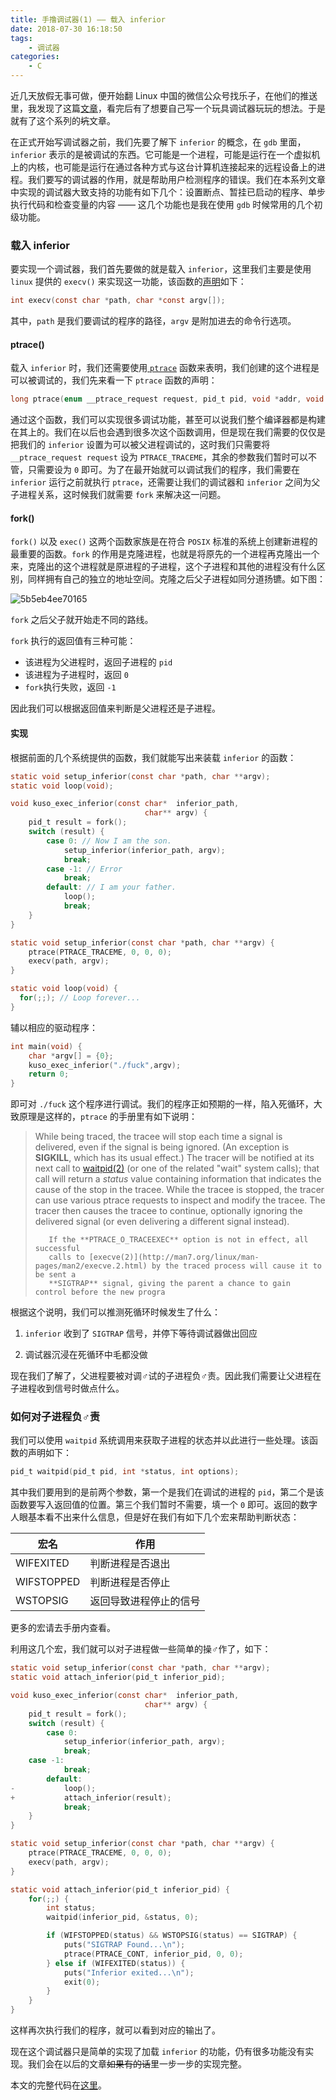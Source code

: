 ```yaml
---
title: 手撸调试器(1) —— 载入 inferior
date: 2018-07-30 16:18:50
tags:
    - 调试器
categories:
    - C
---
```


近几天放假无事可做，便开始翻 Linux 中国的微信公众号找乐子，在他们的推送里，我发现了这篇[文章](https://linux.cn/article-9849-1.html)，看完后有了想要自己写一个玩具调试器玩玩的想法。于是就有了这个系列的<del>坑</del>文章。

在正式开始写调试器之前，我们先要了解下 `inferior` 的概念，在 `gdb` 里面，`inferior` 表示的是被调试的东西。它可能是一个进程，可能是运行在一个虚拟机上的内核，也可能是运行在通过各种方式与这台计算机连接起来的远程设备上的进程。我们要写的调试器的作用，就是帮助用户检测程序的错误。我们在本系列文章中实现的调试器大致支持的功能有如下几个：设置断点、暂挂已启动的程序、单步执行代码和检查变量的内容 —— 这几个功能也是我在使用 `gdb` 时候常用的几个初级功能。

<!--more-->

### 载入 inferior

要实现一个调试器，我们首先要做的就是载入 `inferior`，这里我们主要是使用 `linux` 提供的 `execv()` 来实现这一功能，该函数的[声明](https://linux.die.net/man/3/execv)如下：

```c
int execv(const char *path, char *const argv[]);
```

其中，`path` 是我们要调试的程序的路径，`argv` 是附加进去的命令行选项。

#### ptrace()

载入 `inferior` 时，我们还需要使用[ `ptrace`](https://linux.die.net/man/2/ptrace) 函数来表明，我们创建的这个进程是可以被调试的，我们先来看一下 `ptrace` 函数的声明：

```c
long ptrace(enum __ptrace_request request, pid_t pid, void *addr, void *data);
```

通过这个函数，我们可以实现很多调试功能，甚至可以说我们整个编译器都是构建在其上的。我们在以后也会遇到很多次这个函数调用，但是现在我们需要的仅仅是把我们的 `inferior` 设置为可以被父进程调试的，这时我们只需要将 `__ptrace_request request` 设为 `PTRACE_TRACEME`，其余的参数我们暂时可以不管，只需要设为 `0` 即可。为了在最开始就可以调试我们的程序，我们需要在 `inferior` 运行之前就执行 `ptrace`，还需要让我们的调试器和 `inferior` 之间为父子进程关系，这时候我们就需要  `fork` 来解决这一问题。

#### fork()

`fork()`  以及 `exec()` 这两个函数家族是在符合 `POSIX` 标准的系统上创建新进程的最重要的函数。`fork` 的作用是克隆进程，也就是将原先的一个进程再克隆出一个来，克隆出的这个进程就是原进程的子进程，这个子进程和其他的进程没有什么区别，同样拥有自己的独立的地址空间。克隆之后父子进程如同分道扬镳。如下图：

![5b5eb4ee70165](https://i.loli.net/2018/07/30/5b5eb4ee70165.jpg)

`fork` 之后父子就开始走不同的路线。

`fork` 执行的返回值有三种可能：

- 该进程为父进程时，返回子进程的 `pid`  
- 该进程为子进程时，返回 `0`  
- `fork`执行失败，返回 `-1`

因此我们可以根据返回值来判断是父进程还是子进程。

#### 实现

根据前面的几个系统提供的函数，我们就能写出来装载 `inferior` 的函数：

```c
static void setup_inferior(const char *path, char **argv);
static void loop(void);

void kuso_exec_inferior(const char*  inferior_path,
                              char** argv) {
	pid_t result = fork();
	switch (result) {
    	case 0: // Now I am the son.
      		setup_inferior(inferior_path, argv);
      		break;
	    case -1: // Error
      		break;
    	default: // I am your father.
      		loop();
      		break;
	}
}

static void setup_inferior(const char *path, char **argv) {
	ptrace(PTRACE_TRACEME, 0, 0, 0);
	execv(path, argv);
}

static void loop(void) {
  for(;;); // Loop forever...
}
```

辅以相应的驱动程序：

```c
int main(void) {
	char *argv[] = {0};
	kuso_exec_inferior("./fuck",argv);
	return 0;
}
```

即可对 `./fuck` 这个程序进行调试。我们的程序正如预期的一样，陷入死循环，大致原理是这样的，`ptrace` 的手册里有如下说明：

>   While being traced, the tracee will stop each time a signal is
>        delivered, even if the signal is being ignored.  (An exception is
>        **SIGKILL**, which has its usual effect.)  The tracer will be notified at
>        its next call to [waitpid(2)](http://man7.org/linux/man-pages/man2/waitpid.2.html) (or one of the related "wait" system
>        calls); that call will return a *status* value containing information
>        that indicates the cause of the stop in the tracee.  While the tracee
>        is stopped, the tracer can use various ptrace requests to inspect and
>        modify the tracee.  The tracer then causes the tracee to continue,
>        optionally ignoring the delivered signal (or even delivering a
>        different signal instead).
> 
>        If the **PTRACE_O_TRACEEXEC** option is not in effect, all successful
>        calls to [execve(2)](http://man7.org/linux/man-pages/man2/execve.2.html) by the traced process will cause it to be sent a
>        **SIGTRAP** signal, giving the parent a chance to gain control before the new progra

根据这个说明，我们可以推测死循环时候发生了什么：

1. `inferior` 收到了 `SIGTRAP` 信号，并停下等待调试器做出回应

2. 调试器沉浸在死循环中毛都没做

现在我们了解了，父进程要被对调♂试的子进程负♂责。因此我们需要让父进程在子进程收到信号时做点什么。

### 如何对子进程负♂责

我们可以使用 `waitpid` 系统调用来获取子进程的状态并以此进行一些处理。该函数的声明如下：

```c
pid_t waitpid(pid_t pid, int *status, int options);
```

其中我们要用到的是前两个参数，第一个是我们在调试的进程的 `pid`，第二个是该函数要写入返回值的位置。第三个我们暂时不需要，填一个 `0` 即可。返回的数字人眼基本看不出来什么信息，但是好在我们有如下几个宏来帮助判断状态：

| 宏名         | 作用          |
| ---------- | ----------- |
| WIFEXITED  | 判断进程是否退出    |
| WIFSTOPPED | 判断进程是否停止    |
| WSTOPSIG   | 返回导致进程停止的信号 |

更多的宏请去手册内查看。

利用这几个宏，我们就可以对子进程做一些简单的操♂作了，如下：

```c
static void setup_inferior(const char *path, char **argv);
static void attach_inferior(pid_t inferior_pid);

void kuso_exec_inferior(const char*  inferior_path,
                              char** argv) {
	pid_t result = fork();
	switch (result) {
    	case 0:
      		setup_inferior(inferior_path, argv);
      		break;
	case -1:
      		break;
    	default:
-           loop();
+      		attach_inferior(result);
      		break;
	}
}

static void setup_inferior(const char *path, char **argv) {
	ptrace(PTRACE_TRACEME, 0, 0, 0);
	execv(path, argv);
}

static void attach_inferior(pid_t inferior_pid) {
	for(;;) {
		int status;
		waitpid(inferior_pid, &status, 0);

		if (WIFSTOPPED(status) && WSTOPSIG(status) == SIGTRAP) {
			puts("SIGTRAP Found...\n");
			ptrace(PTRACE_CONT, inferior_pid, 0, 0);
		} else if (WIFEXITED(status)) {
			puts("Inferior exited...\n");
			exit(0);
		}
	}
}
```

这样再次执行我们的程序，就可以看到对应的输出了。

现在这个调试器只是简单的实现了加载 `inferior` 的功能，仍有很多功能没有实现。我们会在以后的文章<del>如果有的话</del>里一步一步的实现完整。

本文的完整代码在[这里](https://github.com/kuso-kodo/kuso_dbg/tree/1773a6662345479dd081ed74edc4ef473e91e4f8)。
